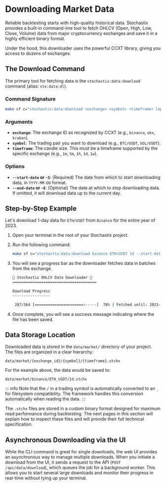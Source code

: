 # Downloading Market Data

Reliable backtesting starts with high-quality historical data. Stochastix provides a built-in command-line tool to fetch OHLCV (Open, High, Low, Close, Volume) data from major cryptocurrency exchanges and save it in a highly efficient binary format.

Under the hood, this downloader uses the powerful CCXT library, giving you access to dozens of exchanges.

## The Download Command

The primary tool for fetching data is the `stochastix:data:download` command (alias: `stx:data:dl`).

### Command Signature

```bash
make sf c="stochastix:data:download <exchange> <symbol> <timeframe> [options]"
```

### Arguments

* **`exchange`**: The exchange ID as recognized by CCXT (e.g., `binance`, `okx`, `kraken`).
* **`symbol`**: The trading pair you want to download (e.g., `BTC/USDT`, `SOL/USDT`).
* **`timeframe`**: The candle size. This must be a timeframe supported by the specific exchange (e.g., `1m`, `5m`, `1h`, `1d`, `1w`).

### Options

* **`--start-date` or `-S`**: (Required) The date from which to start downloading data, in `YYYY-MM-DD` format.
* **`--end-date` or `-E`**: (Optional) The date at which to stop downloading data. If omitted, it will download data up to the current day.

## Step-by-Step Example

Let's download 1-day data for `ETH/USDT` from `Binance` for the entire year of 2023.

1.  Open your terminal in the root of your Stochastix project.
2.  Run the following command:

    ```bash
    make sf c="stochastix:data:download binance ETH/USDT 1d --start-date=2023-01-01 --end-date=2023-12-31"
    ```

3.  You will see a progress bar as the downloader fetches data in batches from the exchange.

    ```bash
    🚀 Stochastix OHLCV Data Downloader 🚀
    ======================================

    Download Progress
    -----------------

     287/364 [======================>-----]  78% | Fetched until: 2023-10-15 00:00:00 (1 recs)
    ```

4.  Once complete, you will see a success message indicating where the file has been saved.

## Data Storage Location

Downloaded data is stored in the `data/market/` directory of your project. The files are organized in a clear hierarchy:

`data/market/{exchange_id}/{symbol}/{timeframe}.stchx`

For the example above, the data would be saved to:

`data/market/binance/ETH_USDT/1d.stchx`

::: info
Note that the `/` in a trading symbol is automatically converted to an `_` for filesystem compatibility. The framework handles this conversion automatically when reading the data.
:::

The `.stchx` files are stored in a custom binary format designed for maximum read performance during backtesting. The next pages in this section will explain how to inspect these files and will provide their full technical specification.

## Asynchronous Downloading via the UI

While the CLI command is great for single downloads, the web UI provides an asynchronous way to manage multiple downloads. When you initiate a download from the UI, it sends a request to the API (`POST /api/data/download`), which queues the job for a background worker. This allows you to start several large downloads and monitor their progress in real-time without tying up your terminal.
